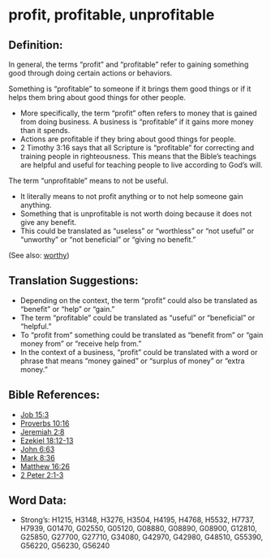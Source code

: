 # profit, profitable, unprofitable

## Definition:

In general, the terms “profit” and “profitable” refer to gaining something good through doing certain actions or behaviors.

Something is “profitable” to someone if it brings them good things or if it helps them bring about good things for other people.

* More specifically, the term “profit” often refers to money that is gained from doing business. A business is “profitable” if it gains more money than it spends.
* Actions are profitable if they bring about good things for people.
* 2 Timothy 3:16 says that all Scripture is “profitable” for correcting and training people in righteousness. This means that the Bible’s teachings are helpful and useful for teaching people to live according to God’s will.

The term “unprofitable” means to not be useful.

* It literally means to not profit anything or to not help someone gain anything.
* Something that is unprofitable is not worth doing because it does not give any benefit.
* This could be translated as “useless” or “worthless” or “not useful” or “unworthy” or “not beneficial” or “giving no benefit.”

(See also: [worthy](../kt/worthy.md))

## Translation Suggestions:

* Depending on the context, the term “profit” could also be translated as “benefit” or “help” or “gain.”
* The term “profitable” could be translated as “useful” or “beneficial” or “helpful.”
* To “profit from” something could be translated as “benefit from” or “gain money from” or “receive help from.”
* In the context of a business, “profit” could be translated with a word or phrase that means “money gained” or “surplus of money” or “extra money.”

## Bible References:

* [Job 15:3](rc://en/tn/help/job/15/03)
* [Proverbs 10:16](rc://en/tn/help/pro/10/16)
* [Jeremiah 2:8](rc://en/tn/help/jer/02/08)
* [Ezekiel 18:12-13](rc://en/tn/help/ezk/18/12)
* [John 6:63](rc://en/tn/help/jhn/06/63)
* [Mark 8:36](rc://en/tn/help/mrk/08/36)
* [Matthew 16:26](rc://en/tn/help/mat/16/26)
* [2 Peter 2:1-3](rc://en/tn/help/2pe/02/01)

## Word Data:

* Strong’s: H1215, H3148, H3276, H3504, H4195, H4768, H5532, H7737, H7939, G01470, G02550, G05120, G08880, G08890, G08900, G12810, G25850, G27700, G27710, G34080, G42970, G42980, G48510, G55390, G56220, G56230, G56240
